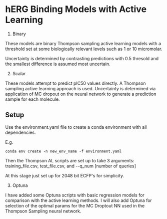 # hERG Binding Models with Active Learning

1. Binary

These models are binary Thompson sampling active learning models with a threshold set at some biologically relevant levels such as 1 or 10 micromolar.

Uncertainty is determined by contrasting predictions with 0.5 thresold and the smallest difference is assumed most uncertain.

2. Scalar

These models attempt to predict pIC50 values directly. A Thompson sampling active learning approach is used.
Uncertainty is determined via application of MC dropout on the neural network to generate a prediction sample for each molecule.

## Setup

Use the environment.yaml file to create a conda environment with all dependencies.

E.g.

`conda env create -n new_env_name -f environment.yaml`

Then the Thompson AL scripts are set up to take 3 arguments: training_file.csv, test_file.csv, and --q_num [number of queries]

At this stage just set up for 2048 bit ECFP's for simplicity.

3. Optuna

I have added some Optuna scripts with basic regression models for comparison with the active learning methods.
I will also add Optuna for selection of the optimal params for the MC Droptout NN used in the Thompson Sampling neural network.



